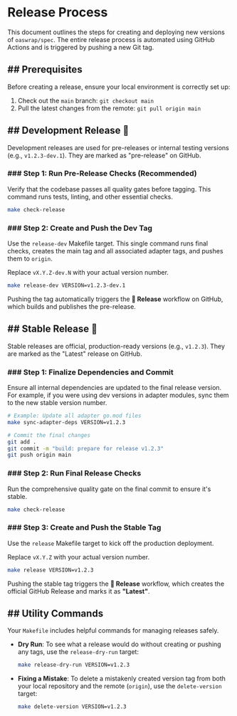 # Release Process

This document outlines the steps for creating and deploying new versions of `oaswrap/spec`. The entire release process is automated using GitHub Actions and is triggered by pushing a new Git tag.

## ## Prerequisites

Before creating a release, ensure your local environment is correctly set up:
1.  Check out the `main` branch: `git checkout main`
2.  Pull the latest changes from the remote: `git pull origin main`

## ## Development Release 🧪

Development releases are used for pre-releases or internal testing versions (e.g., `v1.2.3-dev.1`). They are marked as "pre-release" on GitHub.

### ### Step 1: Run Pre-Release Checks (Recommended)

Verify that the codebase passes all quality gates before tagging. This command runs tests, linting, and other essential checks.

```bash
make check-release
````

### ### Step 2: Create and Push the Dev Tag

Use the `release-dev` Makefile target. This single command runs final checks, creates the main tag and all associated adapter tags, and pushes them to `origin`.

Replace `vX.Y.Z-dev.N` with your actual version number.

```bash
make release-dev VERSION=v1.2.3-dev.1
```

Pushing the tag automatically triggers the **🚀 Release** workflow on GitHub, which builds and publishes the pre-release.

## ## Stable Release 🎉

Stable releases are official, production-ready versions (e.g., `v1.2.3`). They are marked as the "Latest" release on GitHub.

### ### Step 1: Finalize Dependencies and Commit

Ensure all internal dependencies are updated to the final release version. For example, if you were using dev versions in adapter modules, sync them to the new stable version number.

```bash
# Example: Update all adapter go.mod files
make sync-adapter-deps VERSION=v1.2.3

# Commit the final changes
git add .
git commit -m "build: prepare for release v1.2.3"
git push origin main
```

### ### Step 2: Run Final Release Checks

Run the comprehensive quality gate on the final commit to ensure it's stable.

```bash
make check-release
```

### ### Step 3: Create and Push the Stable Tag

Use the `release` Makefile target to kick off the production deployment.

Replace `vX.Y.Z` with your actual version number.

```bash
make release VERSION=v1.2.3
```

Pushing the stable tag triggers the **🚀 Release** workflow, which creates the official GitHub Release and marks it as **"Latest"**.

## ## Utility Commands

Your `Makefile` includes helpful commands for managing releases safely.

* **Dry Run**: To see what a release would do without creating or pushing any tags, use the `release-dry-run` target:

    ```bash
    make release-dry-run VERSION=v1.2.3
    ```

* **Fixing a Mistake**: To delete a mistakenly created version tag from both your local repository and the remote (`origin`), use the `delete-version` target:

    ```bash
    make delete-version VERSION=v1.2.3
    ```